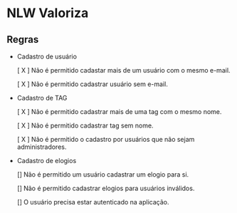 # NLW Valoriza

## Regras
- Cadastro de usuário

    [ X ] Não é permitido cadastar mais de um usuário com o mesmo e-mail.

    [ X ] Não é permitido cadastrar usuário sem e-mail.

- Cadastro de TAG

    [ X ] Não é permitido cadastrar mais de uma tag com o mesmo nome.

    [ X ] Não é permitido cadastrar tag sem nome.

    [ X ] Não é permitido o cadastro por usuários que não sejam administradores.

- Cadastro de elogios

    [] Não é permitido um usuário cadastrar um elogio para si.

    [] Não é permitido cadastrar elogios para usuários inválidos.

    [] O usuário precisa estar autenticado na aplicação.
